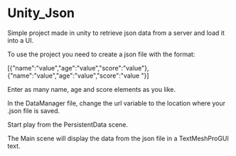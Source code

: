 # Unity_Json
Simple project made in unity to retrieve json data from a server and load it into a UI.

To use the project you need to create a json file with the format:

[{"name":"value","age":"value","score":"value"},{"name":"value","age":"value","score":"value "}]

Enter as many name, age and score elements as you like.

In the DataManager file, change the url variable to the location where your .json file is saved.

Start play from the PersistentData scene.

The Main scene will display the data from the json file in a TextMeshProGUI text. 
